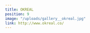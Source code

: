```yaml
---
title: OKREAL
position: 9
image: "/uploads/gallery__okreal.jpg"
link: http://www.okreal.co/
---
```


